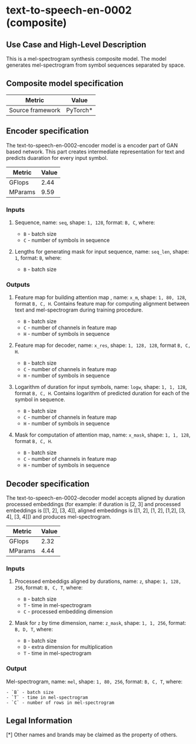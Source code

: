 # text-to-speech-en-0002 (composite)

## Use Case and High-Level Description

This is a mel-spectrogram synthesis composite model. The model generates mel-spectrogram from symbol sequences separated by space.

## Composite model specification

| Metric                                        | Value     |
|-----------------------------------------------|-----------|
| Source framework                              | PyTorch\* |

## Encoder specification

The text-to-speech-en-0002-encoder model is a encoder part of GAN based network. This part creates intermediate representation for text and predicts duaration for every input symbol.

| Metric                                        | Value     |
|-----------------------------------------------|-----------|
| GFlops                                        | 2.44      |
| MParams                                       | 9.59      |

### Inputs

1. Sequence, name: `seq`, shape: `1, 128`, format: `B, C`, where:

    - `B` - batch size
    - `C` - number of symbols in sequence

2. Lengths for generating mask for input sequence, name: `seq_len`, shape: `1`, format: `B`, where:

    - `B` - batch size

### Outputs

1. Feature map for building attention map , name: `x_m`, shape: `1, 80, 128`, format `B, C, H`. Contains feature map for computing alignment between text and mel-spectrogram during training procedure.

    - `B` - batch size
    - `C` - number of channels in feature map
    - `H` - number of symbols in sequence

2. Feature map for decoder, name: `x_res`, shape: `1, 128, 128`, format `B, C, H`.

    - `B` - batch size
    - `C` - number of channels in feature map
    - `H` - number of symbols in sequence

3. Logarithm of duration for input symbols, name: `logw`, shape: `1, 1, 128`, format `B, C, H`. Contains logarithm of predicted duration for each of the symbol in sequence.

    - `B` - batch size
    - `C` - number of channels in feature map
    - `H` - number of symbols in sequence

4. Mask for computation of attention map, name: `x_mask`, shape: `1, 1, 128`, format `B, C, H`.

    - `B` - batch size
    - `C` - number of channels in feature map
    - `H` - number of symbols in sequence


## Decoder specification

The text-to-speech-en-0002-decoder model accepts aligned by duration processed embeddings (for example: if duration is [2, 3] and processed embeddings is [[1, 2], [3, 4]], aligned embeddings is [[1, 2], [1, 2], [1,2], [3, 4], [3, 4]]) and produces mel-spectrogram.

| Metric                                        | Value     |
|-----------------------------------------------|-----------|
| GFlops                                        | 2.32      |
| MParams                                       | 4.44      |

### Inputs

1. Processed embeddigs aligned by durations, name: `z`, shape: `1, 128, 256`, format: `B, C, T`, where:

    - `B` - batch size
    - `T` - time in mel-spectrogram
    - `C` - processed embedding dimension

2. Mask for `z` by time dimension, name: `z_mask`, shape: `1, 1, 256`, format: `B, D, T`, where:

    - `B` - batch size
    - `D` - extra dimension for multiplication
    - `T` - time in mel-spectrogram

### Output

Mel-spectrogram, name: `mel`, shape: `1, 80, 256`, format: `B, C, T`, where:

    - `B` - batch size
    - `T` - time in mel-spectrogram
    - `C` - number of rows in mel-spectrogram

## Legal Information
[*] Other names and brands may be claimed as the property of others.
